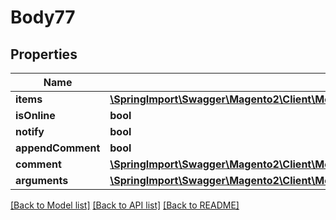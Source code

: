 # Body77

## Properties
Name | Type | Description | Notes
------------ | ------------- | ------------- | -------------
**items** | [**\SpringImport\Swagger\Magento2\Client\Model\SalesDataCreditmemoItemCreationInterface[]**](SalesDataCreditmemoItemCreationInterface.md) |  | [optional] 
**isOnline** | **bool** |  | [optional] 
**notify** | **bool** |  | [optional] 
**appendComment** | **bool** |  | [optional] 
**comment** | [**\SpringImport\Swagger\Magento2\Client\Model\SalesDataCreditmemoCommentCreationInterface**](SalesDataCreditmemoCommentCreationInterface.md) |  | [optional] 
**arguments** | [**\SpringImport\Swagger\Magento2\Client\Model\SalesDataCreditmemoCreationArgumentsInterface**](SalesDataCreditmemoCreationArgumentsInterface.md) |  | [optional] 

[[Back to Model list]](../README.md#documentation-for-models) [[Back to API list]](../README.md#documentation-for-api-endpoints) [[Back to README]](../README.md)


